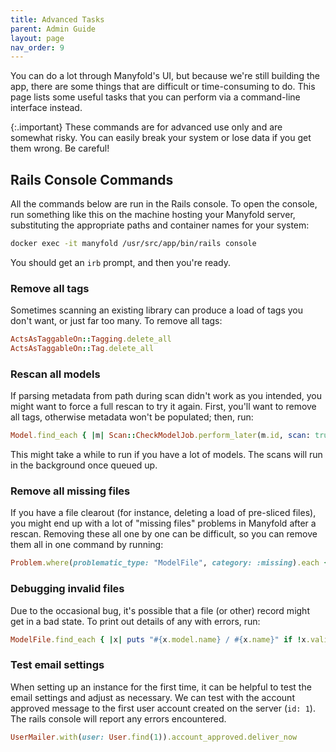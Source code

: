 ```yaml
---
title: Advanced Tasks
parent: Admin Guide
layout: page
nav_order: 9
---
```


You can do a lot through Manyfold's UI, but because we're still building the app, there are some things that are difficult or time-consuming to do. This page lists some useful tasks that you can perform via a command-line interface instead.

{:.important}
These commands are for advanced use only and are somewhat risky. You can easily break your system or lose data if you get them wrong. Be careful!

## Rails Console Commands

All the commands below are run in the Rails console. To open the console, run something like this on the machine hosting your Manyfold server, substituting the appropriate paths and container names for your system:

```sh
docker exec -it manyfold /usr/src/app/bin/rails console
```

You should get an `irb` prompt, and then you're ready.

### Remove all tags

Sometimes scanning an existing library can produce a load of tags you don't want, or just far too many. To remove all tags:

```ruby
ActsAsTaggableOn::Tagging.delete_all
ActsAsTaggableOn::Tag.delete_all
```

### Rescan all models

If parsing metadata from path during scan didn't work as you intended, you might want to force a full rescan to try it again. First, you'll want to remove all tags, otherwise metadata won't be populated; then, run:

```ruby
Model.find_each { |m| Scan::CheckModelJob.perform_later(m.id, scan: true) }
```

This might take a while to run if you have a lot of models. The scans will run in the background once queued up.

### Remove all missing files

If you have a file clearout (for instance, deleting a load of pre-sliced files), you might end up with a lot of "missing files" problems in Manyfold after a rescan. Removing these all one by one can be difficult, so you can remove them all in one command by running:

```ruby
Problem.where(problematic_type: "ModelFile", category: :missing).each {|x| x.problematic.destroy}
```

### Debugging invalid files

Due to the occasional bug, it's possible that a file (or other) record might get in a bad state. To print out details of any with errors, run:

```ruby
ModelFile.find_each { |x| puts "#{x.model.name} / #{x.name}" if !x.valid? }
````

### Test email settings

When setting up an instance for the first time, it can be helpful to test the email settings and adjust as necessary. We can test with the account approved message to the first user account created on the server (`id: 1`). The rails console will report any errors encountered.

```ruby
UserMailer.with(user: User.find(1)).account_approved.deliver_now
```
